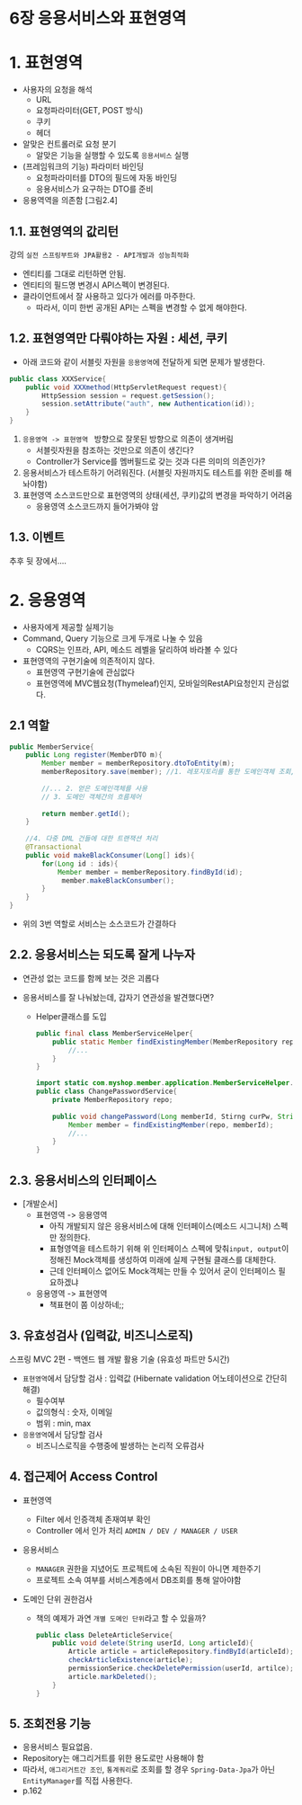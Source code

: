 # 6장 응용서비스와 표현영역

# 1. 표현영역

- 사용자의 요청을 해석
  - URL
  - 요청파라미터(GET, POST 방식)
  - 쿠키
  - 헤더
- 알맞은 컨트롤러로 요청 분기
  - 알맞은 기능을 실행할 수 있도록 `응용서비스` 실행
- (프레임워크의 기능) 파라미터 바인딩
  - 요청파라미터를 DTO의 필드에 자동 바인딩
  - 응용서비스가 요구하는 DTO를 준비
- 응용역역을 의존함 [그림2.4]

## 1.1. 표현영역의 값리턴

강의 `실전 스프링부트와 JPA활용2 - API개발과 성능최적화`

- 엔티티를 그대로 리턴하면 안됨.
- 엔티티의 필드명 변경시 API스펙이 변경된다.
- 클라이언트에서 잘 사용하고 있다가 에러를 마주한다.
  - 따라서, 이미 한번 공개된 API는 스펙을 변경할 수 없게 해야한다.

## 1.2. 표현영역만 다뤄야하는 자원 : 세션, 쿠키

- 아래 코드와 같이 서블릿 자원을 `응용영역`에 전달하게 되면 문제가 발생한다.

```java
public class XXXService{
    public void XXXmethod(HttpServletRequest request){
        HttpSession session = request.getSession();
        session.setAttribute("auth", new Authentication(id));
    }
}
```

1. `응용영역 -> 표현영역 `  방향으로 잘못된 방향으로 의존이 생겨버림
   - 서블릿자원을 참조하는 것만으로 의존이 생긴다?
   - Controller가 Service를 멤버필드로 갖는 것과 다른 의미의 의존인가?
2. 응용서비스가 테스트하기 어려워진다. (서블릿 자원까지도 테스트를 위한 준비를 해놔야함)
3. 표현영역 소스코드만으로 표현영역의 상태(세션, 쿠키)값의 변경을 파악하기 어려움
   - 응용영역 소스코드까지 들어가봐야 암

## 1.3. 이벤트

추후 뒷 장에서....



# 2. 응용영역

- 사용자에게 제공할 실제기능
- Command, Query 기능으로 크게 두개로 나눌 수 있음
  - CQRS는 인프라, API, 메소드 레벨을 달리하여 바라볼 수 있다
- 표현영역의 구현기술에 의존적이지 않다.
  - 표현영역 구현기술에 관심없다
  - 표현영역에 MVC웹요청(Thymeleaf)인지, 모바일의RestAPI요청인지 관심없다.

## 2.1 역할

```java
public MemberService{
	public Long register(MemberDTO m){
        Member member = memberRepository.dtoToEntity(m); 
        memberRepository.save(member); //1. 레포지토리를 통한 도메인객체 조회, 저장
        
        //... 2. 얻은 도메인객체를 사용
        // 3. 도메인 객체간의 흐름제어
        
        return member.getId();
    }
    
    //4. 다중 DML 건들에 대한 트랜잭션 처리
    @Transactional
    public void makeBlackConsumer(Long[] ids){
        for(Long id : ids){
			Member member = memberRepository.findById(id);
             member.makeBlackConsumber();
        }
    }
}
```

- 위의 3번 역할로 서비스는 소스코드가 간결하다 



## 2.2. 응용서비스는 되도록 잘게 나누자

- 연관성 없는 코드를 함께 보는 것은 괴롭다

- 응용서비스를 잘 나눠놨는데, 갑자기 연관성을 발견했다면?

  - Helper클래스를 도입

    ```java
    public final class MemberServiceHelper{
        public static Member findExistingMember(MemberRepository repo, Long memberId){
            //...
        }
    }
    
    import static com.myshop.member.application.MemberServiceHelper.*;
    public class ChangePasswordService{
        private MemberRepository repo;
        
        public void changePassword(Long memberId, Stirng curPw, String newPw){
            Member member = findExistingMember(repo, memberId);
            //...
        }
    }
    ```



## 2.3. 응용서비스의 인터페이스

- [개발순서]
  - 표현영역 -> 응용영역 
    - 아직 개발되지 않은 응용서비스에 대해 인터페이스(메소드 시그니처) 스펙만 정의한다.
    - 표형영역을 테스트하기 위해  위 인터페이스 스펙에 맞춰`input, output`이 정해진 Mock객체를 생성하여 미래에 실제 구현될 클래스를 대체한다.
    - 근데 인터페이스 없어도 Mock객체는 만들 수 있어서 굳이 인터페이스 필요하겠냐
  - 응용영역 -> 표현영역
    - 책표현이 쫌 이상하네;;



## 3. 유효성검사 (입력값, 비즈니스로직)

스프링 MVC 2편 - 백엔드 웹 개발 활용 기술 (유효성 파트만 5시간)

- `표현영역`에서 담당할 검사 : 입력값 (Hibernate validation 어노테이션으로 간단히 해결)
  - 필수여부
  - 값의형식 : 숫자, 이메일
  - 범위 : min, max
- `응용영역`에서 담당할 검사 
  - 비즈니스로직을 수행중에 발생하는 논리적 오류검사



## 4. 접근제어 Access Control

- 표현영역 

  - Filter 에서 인증객체 존재여부 확인
  - Controller 에서 인가 처리 `ADMIN / DEV / MANAGER / USER`

- 응용서비스

  - `MANAGER` 권한을 지녔어도 프로젝트에 소속된 직원이 아니면 제한주기
  - 프로젝트 소속 여부를 서비스계층에서 DB조회를 통해 알아야함

- 도메인 단위 권한검사

  - 책의 예제가 과연 `개별 도메인 단위`라고 할 수 있을까?

    ```java
    public class DeleteArticleService{
        public void delete(String userId, Long articleId){
            Article article = articleRepository.findById(articleId);
            checkArticleExistence(article);
            permissionSerice.checkDeletePermission(userId, artilce);
            article.markDeleted();
        }
    }
    ```

## 5. 조회전용 기능

- 응용서비스 필요없음.
- Repository는 애그리거트를 위한 용도로만 사용해야 함
- 따라서, `애그리거트간 조인`, `통계쿼리`로 조회를 할 경우 `Spring-Data-Jpa`가 아닌 `EntityManager`를 직접 사용한다.
- p.162
